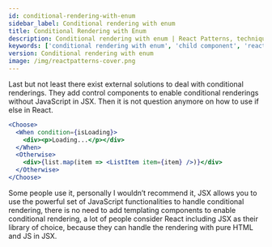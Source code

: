 ```yaml
---
id: conditional-rendering-with-enum
sidebar_label: Conditional rendering with enum
title: Conditional Rendering with Enum
description: Conditional rendering with enum | React Patterns, techniques, tips and tricks in development for Ract developer.
keywords: ['conditional rendering with enum', 'child component', 'reactpatterns', 'react patterns', 'reactjspatterns', 'reactjs patterns', 'react', 'reactjs', 'react techniques', 'react tips and tricks']
version: Conditional rendering with enum
image: /img/reactpatterns-cover.png
---
```


Last but not least there exist external solutions to deal with conditional renderings. They add control components to enable conditional renderings without JavaScript in JSX. Then it is not question anymore on how to use if else in React.

```jsx
<Choose>
  <When condition={isLoading}>
    <div><p>Loading...</p></div>
  </When>
  <Otherwise>
    <div>{list.map(item => <ListItem item={item} />)}</div>
  </Otherwise>
</Choose>
```

Some people use it, personally I wouldn’t recommend it, JSX allows you to use the powerful set of JavaScript functionalities to handle conditional rendering, there is no need to add templating components to enable conditional rendering, a lot of people consider React including JSX as their library of choice, because they can handle the rendering with pure HTML and JS in JSX.
